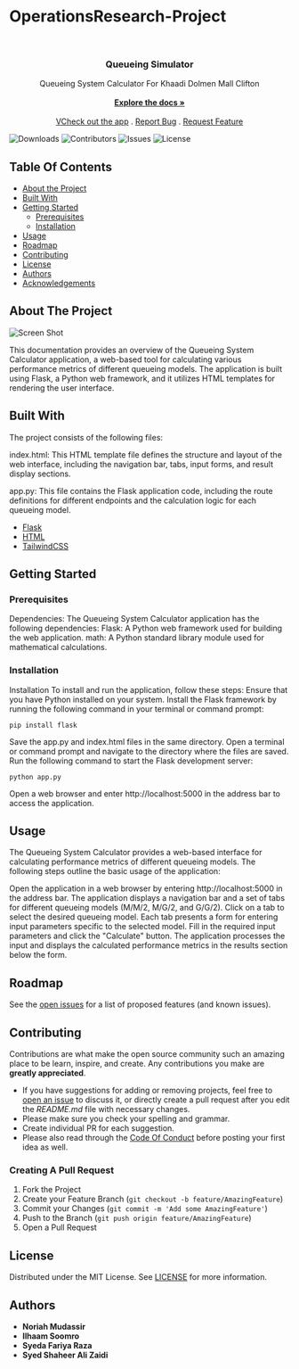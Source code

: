 # OperationsResearch-Project

<br/>
<p align="center">
  <a href="https://github.com/NoriahM/OperationsResearch-Project">
  </a>

  <h3 align="center">Queueing Simulator </h3>

  <p align="center">
    Queueing System Calculator For Khaadi Dolmen Mall Clifton
    <br/>
    <br/>
    <a href="https://github.com/NoriahM/OperationsResearch-Project"><strong>Explore the docs »</strong></a>
    <br/>
    <br/>
    <a href="http://noriahm.pythonanywhere.com">VCheck out the app</a>
    .
    <a href="https://github.com/NoriahM/OperationsResearch-Project/issues">Report Bug</a>
    .
    <a href="https://github.com/NoriahM/OperationsResearch-Project/issues">Request Feature</a>
  </p>
</p>

![Downloads](https://img.shields.io/github/downloads/NoriahM/OperationsResearch-Project/total) ![Contributors](https://img.shields.io/github/contributors/NoriahM/OperationsResearch-Project?color=dark-green) ![Issues](https://img.shields.io/github/issues/NoriahM/OperationsResearch-Project) ![License](https://img.shields.io/github/license/NoriahM/OperationsResearch-Project) 

## Table Of Contents

* [About the Project](#about-the-project)
* [Built With](#built-with)
* [Getting Started](#getting-started)
  * [Prerequisites](#prerequisites)
  * [Installation](#installation)
* [Usage](#usage)
* [Roadmap](#roadmap)
* [Contributing](#contributing)
* [License](#license)
* [Authors](#authors)
* [Acknowledgements](#acknowledgements)

## About The Project

![Screen Shot](https://cdn.discordapp.com/attachments/954012426280509440/1121098477993218219/image.png)

This documentation provides an overview of the Queueing System Calculator application, a web-based tool for calculating various performance metrics of different queueing models. The application is built using Flask, a Python web framework, and it utilizes HTML templates for rendering the user interface.


## Built With

The project consists of the following files:

index.html: This HTML template file defines the structure and layout of the web interface, including the navigation bar, tabs, input forms, and result display sections.

app.py: This file contains the Flask application code, including the route definitions for different endpoints and the calculation logic for each queueing model.



* [Flask](https://flask.palletsprojects.com/en/2.3.x/)
* [HTML](https://html.com/)
* [TailwindCSS](https://tailwindcss.com/)


## Getting Started






### Prerequisites

Dependencies:
The Queueing System Calculator application has the following dependencies:
Flask: A Python web framework used for building the web application.
math: A Python standard library module used for mathematical calculations.

### Installation

Installation
To install and run the application, follow these steps:
Ensure that you have Python installed on your system.
Install the Flask framework by running the following command in your terminal or command prompt:

<code>pip install flask</code>

Save the app.py and index.html files in the same directory.
Open a terminal or command prompt and navigate to the directory where the files are saved.
Run the following command to start the Flask development server:

<code>python app.py</code>

Open a web browser and enter http://localhost:5000 in the address bar to access the application.


## Usage

The Queueing System Calculator provides a web-based interface for calculating performance metrics of different queueing models. The following steps outline the basic usage of the application:

Open the application in a web browser by entering http://localhost:5000 in the address bar.
The application displays a navigation bar and a set of tabs for different queueing models (M/M/2, M/G/2, and G/G/2).
Click on a tab to select the desired queueing model.
Each tab presents a form for entering input parameters specific to the selected model.
Fill in the required input parameters and click the "Calculate" button.
The application processes the input and displays the calculated performance metrics in the results section below the form.



## Roadmap

See the [open issues](https://github.com/NoriahM/OperationsResearch-Project/issues) for a list of proposed features (and known issues).

## Contributing

Contributions are what make the open source community such an amazing place to be learn, inspire, and create. Any contributions you make are **greatly appreciated**.
* If you have suggestions for adding or removing projects, feel free to [open an issue](https://github.com/NoriahM/OperationsResearch-Project/issues/new) to discuss it, or directly create a pull request after you edit the *README.md* file with necessary changes.
* Please make sure you check your spelling and grammar.
* Create individual PR for each suggestion.
* Please also read through the [Code Of Conduct](https://github.com/NoriahM/OperationsResearch-Project/blob/main/CODE_OF_CONDUCT.md) before posting your first idea as well.

### Creating A Pull Request

1. Fork the Project
2. Create your Feature Branch (`git checkout -b feature/AmazingFeature`)
3. Commit your Changes (`git commit -m 'Add some AmazingFeature'`)
4. Push to the Branch (`git push origin feature/AmazingFeature`)
5. Open a Pull Request

## License

Distributed under the MIT License. See [LICENSE](https://github.com/NoriahM/OperationsResearch-Project/blob/main/LICENSE.md) for more information.

## Authors

* **Noriah Mudassir** 
* **Ilhaam Soomro** 
* **Syeda Fariya Raza** 
* **Syed Shaheer Ali Zaidi** 


